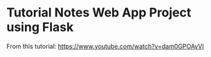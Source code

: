 # Tutorial Notes Web App Project using Flask

From this tutorial: https://www.youtube.com/watch?v=dam0GPOAvVI